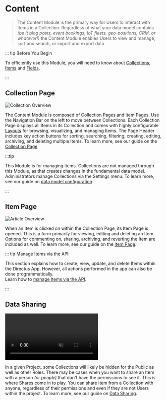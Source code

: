 # Content

> The Content Module is the primary way for Users to interact with Items in a Collection. Regardless of what your data
> model contains _(be it blog posts, event bookings, IoT fleets, geo-positions, CRM, or whatever!)_ the Content Module
> enables Users to view and manage, sort and search, or import and export data.

::: tip Before You Begin

To efficiently use this Module, you will need to know about [Collections](/getting-started/glossary/#collections),
[Items](/getting-started/glossary/#items) and [Fields](/getting-started/glossary/#fields).

<!--
@TODO getting-started > 30-90 min tutorial
Link to tutorial
-->

:::

## Collection Page

![Collection Overview](https://cdn.directus.io/docs/v9/app-guide/content/content/content-20220415A/collection-page-20220415A.webp)

The Content Module is composed of Collection Pages and Item Pages. Use the Navigation Bar on the left to move between
Collections. Each Collection Page displays all Items in its Collection and comes with highly configurable
[Layouts](/getting-started/glossary/#layouts) for browsing, visualizing, and managing Items. The Page Header includes
key action buttons for sorting, searching, filtering, creating, editing, archiving, and deleting multiple Items. To
learn more, see our guide on the [Collection Page](/app/content/collections).

:::tip

This Module is for managing Items. Collections are not managed through this Module, as that creates changes in the
fundamental data model. Administrators manage Collections via the Settings menu. To learn more, see our guide on
[data model configuration](/configuration/data-model).

:::

## Item Page

![Article Overview](https://cdn.directus.io/docs/v9/app-guide/content/content/content-20220415A/item-page-20220215A.webp)

When an Item is clicked on within the Collection Page, its Item Page is opened. This is a form primarily for viewing,
editing and deleting an Item. Options for commenting on, sharing, archiving, and reverting the Item are included as
well. To learn more, see our guide on the [Item Page](/app/content/items).

::: tip Manage Items via the API

This section explains how to create, view, update, and delete Items within the Directus App. However, all actions
performed in the app can also be done programmatically.\
Learn how to [manage Items via the API](/reference/items/).

:::

## Data Sharing

<video title="Data Sharing" autoplay muted loop controls>
	<source src="https://cdn.directus.io/docs/v9/app-guide/content/content/content-20220415A/data-shares-20220415A.mp4" type="video/mp4" />
</video>

In a given Project, some Collections will likely be hidden for the Public as well as other Roles. There may be cases
when you want to share an Item with a person _(or people)_ that don't have the permissions to see it. This is where
Shares come in to play. You can share Item from a Collection with anyone, regardless of their permissions and even if
they are not Users within the project. To learn more, see our guide on [Data Sharing](/app/content/data-sharing).
